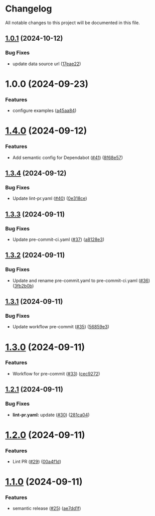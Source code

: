 # Changelog

All notable changes to this project will be documented in this file.

## [1.0.1](https://github.com/duyluann/sre-blueprints/compare/v1.0.0...v1.0.1) (2024-10-12)


### Bug Fixes

* update data source url ([17eae22](https://github.com/duyluann/sre-blueprints/commit/17eae225af3cf1019a35b9f593a78fe252c3ee5a))

# 1.0.0 (2024-09-23)


### Features

* configure examples ([a45aa84](https://github.com/duyluann/sre-blueprints/commit/a45aa84ca3976c96d3a148372fa63f44a07abb34))

# [1.4.0](https://github.com/duyluann/github-repo-template/compare/v1.3.4...v1.4.0) (2024-09-12)


### Features

* Add semantic config for Dependabot ([#41](https://github.com/duyluann/github-repo-template/issues/41)) ([8f68e57](https://github.com/duyluann/github-repo-template/commit/8f68e5747acc236a6b05c1bf33958bee1140a0bd))

## [1.3.4](https://github.com/duyluann/github-repo-template/compare/v1.3.3...v1.3.4) (2024-09-12)


### Bug Fixes

* Update lint-pr.yaml ([#40](https://github.com/duyluann/github-repo-template/issues/40)) ([0e318ce](https://github.com/duyluann/github-repo-template/commit/0e318ce2b05fc4a145258c12e6313fd2ed46fae5))

## [1.3.3](https://github.com/duyluann/github-repo-template/compare/v1.3.2...v1.3.3) (2024-09-11)


### Bug Fixes

* Update pre-commit-ci.yaml ([#37](https://github.com/duyluann/github-repo-template/issues/37)) ([a8128e3](https://github.com/duyluann/github-repo-template/commit/a8128e3ab033a3572063b70831ffc3ea4f490194))

## [1.3.2](https://github.com/duyluann/github-repo-template/compare/v1.3.1...v1.3.2) (2024-09-11)


### Bug Fixes

* Update and rename pre-commit.yaml to pre-commit-ci.yaml ([#36](https://github.com/duyluann/github-repo-template/issues/36)) ([3fb2b0b](https://github.com/duyluann/github-repo-template/commit/3fb2b0b10a2a0b214923927fb494afbeddfa24de))

## [1.3.1](https://github.com/duyluann/github-repo-template/compare/v1.3.0...v1.3.1) (2024-09-11)


### Bug Fixes

* Update workflow pre-commit ([#35](https://github.com/duyluann/github-repo-template/issues/35)) ([56859e3](https://github.com/duyluann/github-repo-template/commit/56859e3599b6878b0c10d00326a146d4080661f3))

# [1.3.0](https://github.com/duyluann/github-repo-template/compare/v1.2.1...v1.3.0) (2024-09-11)


### Features

* Workflow for pre-commit ([#33](https://github.com/duyluann/github-repo-template/issues/33)) ([cec9272](https://github.com/duyluann/github-repo-template/commit/cec927209ce328b916d1b131fc3c29481bc04114))

## [1.2.1](https://github.com/duyluann/github-repo-template/compare/v1.2.0...v1.2.1) (2024-09-11)


### Bug Fixes

* **lint-pr.yaml:** update ([#30](https://github.com/duyluann/github-repo-template/issues/30)) ([281ca04](https://github.com/duyluann/github-repo-template/commit/281ca04dece47f64bec133e18544030e5f3e0a8b))

# [1.2.0](https://github.com/duyluann/github-repo-template/compare/v1.1.0...v1.2.0) (2024-09-11)


### Features

* Lint PR ([#29](https://github.com/duyluann/github-repo-template/issues/29)) ([00a4f1d](https://github.com/duyluann/github-repo-template/commit/00a4f1df8298e8186fb471f4e7c6c5c521b6c0d2))

# [1.1.0](https://github.com/duyluann/github-repo-template/compare/v1.0.7...v1.1.0) (2024-09-11)


### Features

* semantic release ([#25](https://github.com/duyluann/github-repo-template/issues/25)) ([ae7dd1f](https://github.com/duyluann/github-repo-template/commit/ae7dd1fa1a85989f3d6a0a6239ea8dd35aef6a82))
